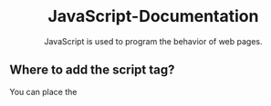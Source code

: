 <br />
<h1 align="center">JavaScript-Documentation</h1>
<p align="center">
<!--   <a href="https://github.com/othneildrew/Best-README-Template">
    <img src="images/logo.png" alt="Logo" width="80" height="80">
  </a> -->
  JavaScript is used to program the behavior of web pages.
</p>

 


## Where to add the script tag?

You can place the <script> tags, containing your JavaScript, anywhere within your web page, but it is normally recommended that you should keep it within the <head> tags.
The best practice to is to keep the scripts in the external files as shown below:
  
### External JavaScript
```
<script src="myScript.js"></script>

```
## Code structure
### Statements
Statements are syntax constructs and commands that perform actions.
```
alert('Hello');
alert('World');
```
### Semicolons
Although Semicolons are optional in javascript but is is best practice to always put it between statements even if they are separated by newlines.

### Comments
Comments are used to explain the code or prevent the execution of certain code while testing. Also they are used to make the code more readable.
-- One-line comments 
```
// This comment occupies a line of its own
```
-- Multiline comments
```
/* An example with two messages.
This is a multiline comment.
*/
```
## Variables

Variables are containers for storing data values.
In order to create a variable in JavaScript one can use the following three keywords:
### let
Let is used to store a variable and is scope specific unlike var.
```
let message = 'Hello!';
```
### const
const – is like let, but the value of the variable can’t be changed.
```
const myId = '17BIT002';
```
### var
The var variables belong to the global scope when you define them outside a function.
```
var _firstName = "Salonee";
```
There are two limitations on variable names in JavaScript:
- The name must contain only letters, digits, or the symbols $ and _.
- The first character must not be a digit.

## Datatypes

### Number
Numbers can be written with or without decimals:
```
var x2 = 34;
```

### String
A string (or a text string) is a series of characters like "Salonee Bhavsar". Strings are written with quotes. You can use single or double quotes:
```
var carName1 = "Volvo XC60";
```
### Boolean
Booleans can only have two values: true or false.
```
let nameFieldChecked = true; // yes, name field is checked
let ageFieldChecked = false;
```
### Null
```
var myVar = null;
```
### Undefined
```
var car;    // Value is undefined, type is undefined
```
### Arrays
Arrays are written with square brackets.In it items are separated by commas.
```
var colors = ["White", "Black", "Pink"];
```

### Object
Objects are written with curly braces {}.Their properties are written as name:value pairs, separated by commas.
```
var person = {firstName:"John", lastName:"Doe", age:50, eyeColor:"blue"};
```
## Popup Boxes
### Alert Box
Alert box is useful for alerting your users to something important. When a JavaScript alert box is triggered, a small box will pop up with the text that you wasnt to display. When an alert box pops up, the user will have to click "OK" to proceed.
```
window.alert("sometext");
```
### Confirm Box
A confirm box is often used if you want the user to verify or accept something.When a confirm box pops up with a specified message, the user will have to click either "OK" or "Cancel" to proceed.If the user clicks "OK", the box returns true. If the user clicks "Cancel", the box returns false.
```
window.confirm("sometext");
```
### Prompt Box
A prompt box is often used if you want the user to input a value before entering a page. When a prompt box pops up, the user will have to click either "OK" or "Cancel" to proceed after entering an input value.If the user clicks "OK" the box returns the input value. If the user clicks "Cancel" the box returns null.

```
window.prompt("sometext","defaultText");
```
## Basic operators, maths
### Addition +
The addition operator (+) adds numbers:
```
var z = 2 + 3;
```
### Subtraction -
The subtaction operator (-) subtracts one number from another:
```
var z = 7 - 3;
```
### Multiplication *
The multiplication operator (*) multiplies numbers:
```
var z = 2 * 3;
```
### Division /
The division operator (+) divides numbers:
```
var z = 100 / 3;
```
### Remainder %
The remainder operator (%) gives remainder of the integer division:
```
var z = 100 % 3;
```
### Exponentiation **
The exponentiation operator (**) results of raising the first operand to the power of the second operand.:
```
var z = 2 ** 3;
```





















